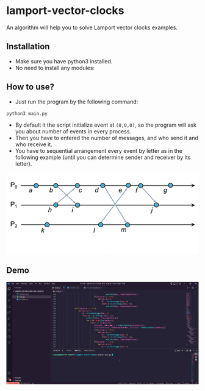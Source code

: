# lamport-vector-clocks

An algorithm will help you to solve Lamport vector clocks examples.

## Installation

- Make sure you have python3 installed.
- No need to install any modules:

## How to use?

- Just run the program by the following command:

```shell
python3 main.py
```

- By default it the script initialize event at `(0,0,0)`, so the program will ask you about number of events in every process.
- Then you have to entered the number of messages, and who send it and who receive it.
- You have to sequential arrangement every event by letter as in the following example (until you can determine sender and receiver by its letter).

![](https://github.com/3bodymo/lamport-vector-clocks/blob/main/example.png)

## Demo

![](https://github.com/3bodymo/lamport-vector-clocks/blob/main/demo.gif)
